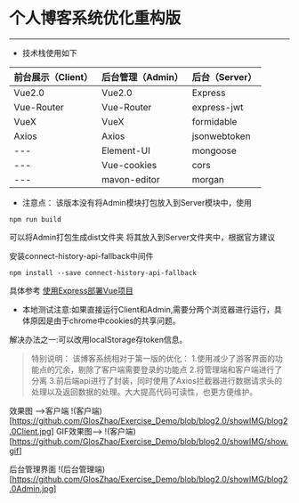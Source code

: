 # 个人博客系统优化重构版

---

- 技术栈使用如下

| 前台展示（Client） | 后台管理（Admin） | 后台（Server） |
| ------------------ | ----------------- | -------------- |
| Vue2.0             | Vue2.0            | Express        |
| Vue-Router         | Vue-Router        | express-jwt    |
| VueX               | VueX              | formidable     |
| Axios              | Axios             | jsonwebtoken   |
| ---                | Element-UI        | mongoose       |
| ---                | Vue-cookies       | cors           |
| ---                | mavon-editor      | morgan         |

+ 注意点：
该版本没有将Admin模块打包放入到Server模块中，使用
```
npm run build
```
可以将Admin打包生成dist文件夹
将其放入到Server文件夹中，根据官方建议

安装connect-history-api-fallback中间件
```
npm install --save connect-history-api-fallback
```
具体参考 [使用Express部署Vue项目](https://zhuanlan.zhihu.com/p/116749549)

- 本地测试注意:如果直接运行Client和Admin,需要分两个浏览器进行运行，具体原因是由于chrome中cookies的共享问题。

解决办法之一:可以改用localStorage存token信息。

> 特别说明：
> 该博客系统相对于第一版的优化：
> 1.使用减少了游客界面的功能点的冗余，剔除了客户端需要登录的功能点
> 2.将管理端和客户端进行了分离
> 3.前后端api进行了封装，同时使用了Axios拦截器进行数据请求头的处理以及返回数据的处理。大大提高代码可读性，也更方便维护。


效果图 -->客户端
!(客户端)[https://github.com/GlosZhao/Exercise_Demo/blob/blog2.0/showIMG/blog2.0Client.jpg]
GIF效果图-->
!(客户端)[https://github.com/GlosZhao/Exercise_Demo/blob/blog2.0/showIMG/show.gif]

后台管理界面
!(后台管理端)[https://github.com/GlosZhao/Exercise_Demo/blob/blog2.0/showIMG/blog2.0Admin.jpg]

